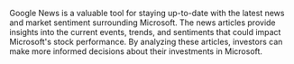 Google News is a valuable tool for staying up-to-date with the latest news and market sentiment surrounding Microsoft. The news articles provide insights into the current events, trends, and sentiments that could impact Microsoft's stock performance. By analyzing these articles, investors can make more informed decisions about their investments in Microsoft.